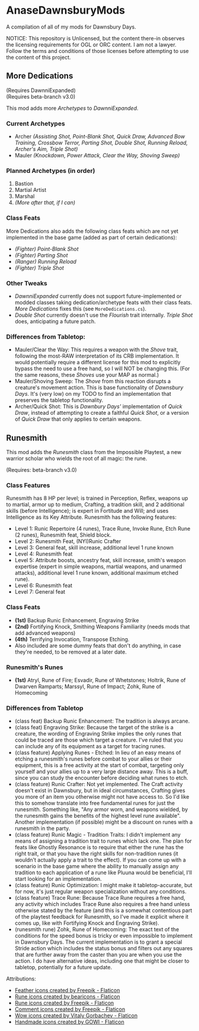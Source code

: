 # AnaseDawnsburyMods
A compilation of all of my mods for Dawnsbury Days.

NOTICE: This repository is Unlicensed, but the content there-in observes the licensing requirements for OGL or ORC content. I am not a lawyer. Follow the terms and conditions of those licenses before attempting to use the content of this project.

## More Dedications
(Requires DawnniExpanded)  
(Requires beta-branch v3.0)

This mod adds more *Archetypes* to *DawnniExpanded*.

### Current Archetypes
- Archer *(Assisting Shot, Point-Blank Shot, Quick Draw, Advanced Bow Training, Crossbow Terror, Parting Shot, Double Shot, Running Reload, Archer's Aim, Triple Shot)*
- Mauler *(Knockdown, Power Attack, Clear the Way, Shoving Sweep)*

### Planned Archetypes (in order)
1. Bastion
2. Martial Artist
3. Marshal
4. *(More after that, if I can)*

### Class Feats
More Dedications also adds the following class feats which are not yet implemented in the base game (added as part of certain dedications):
- *(Fighter) Point-Blank Shot*
- *(Fighter) Parting Shot*
- *(Ranger) Running Reload*
- *(Fighter) Triple Shot*

### Other Tweaks
- *DawnniExpanded* currently does not support future-implemented or modded classes taking dedication/archetype feats with their class feats. *More Dedications* fixes this (see `MoreDedications.cs`).
- *Double Shot* currently doesn't use the *Flourish* trait internally. *Triple Shot* does, anticipating a future patch.

### Differences from Tabletop:
- Mauler/Clear the Way: This requires a weapon with the *Shove* trait, following the most-RAW interpretation of its CRB implementation. It would potentially require a different license for this mod to explicitly bypass the need to use a free hand, so I will NOT be changing this. (For the same reasons, these *Shoves* use your MAP as normal.)
- Mauler/Shoving Sweep: The *Shove* from this reaction disrupts a creature's movement action. This is base functionality of *Dawnsbury Days*. It's (very low) on my TODO to find an implementation that preserves the tabletop functionality.
- Archer/Quick Shot: This is *Dawnbury Days'* implementation of *Quick Draw*, instead of attempting to create a faithful *Quick Shot*, or a version of *Quick Draw* that only applies to certain weapons.

## Runesmith
This mod adds the *Runesmith* class from the Impossible Playtest, a new warrior scholar who wields the root of all magic: the rune.

(Requires: beta-branch v3.0)

### Class Features
Runesmith has 8 HP per level; is trained in Perception, Reflex, weapons up to martial, armor up to medium, Crafting, a tradition skill, and 2 additional skills (before Intelligence); is expert in Fortitude and Will; and uses Intelligence as its Key Attribute. Runesmith has the following features:

- Level 1: Runic Repertoire (4 runes), Trace Rune, Invoke Rune, Etch Rune (2 runes), Runesmith feat, Shield block.
- Level 2: Runesmith Feat, (NYI)Runic Crafter
- Level 3: General feat, skill increase, additional level 1 rune known
- Level 4: Runesmith feat
- Level 5: Attribute boosts, ancestry feat, skill increase, smith's weapon expertise (expert in simple weapons, martial weapons, and unarmed attacks), additional level 1 rune known, additional maximum etched rune).
- Level 6: Runesmith feat
- Level 7: General feat

### Class Feats
- **(1st)** Backup Runic Enhancement, Engraving Strike
- **(2nd)** Fortifying Knock, Smithing Weapons Familiarity (needs mods that add advanced weapons)
- **(4th)** Terrifying Invocation, Transpose Etching.
- Also included are some dummy feats that don't do anything, in case they're needed, to be removed at a later date.

### Runesmith's Runes
- **(1st)** Atryl, Rune of Fire; Esvadir, Rune of Whetstones; Holtrik, Rune of Dwarven Ramparts; Marssyl, Rune of Impact; Zohk, Rune of Homecoming

### Differences from Tabletop
- (class feat) Backup Runic Enhancement: The tradition is always arcane.
- (class feat) Engraving Strike: Because the target of the strike is a creature, the wording of Engraving Strike implies the only runes that could be traced are those which target a creature. I've ruled that you can include any of its equipment as a target for tracing runes.
- (class feature) Applying Runes - Etched: In lieu of an easy means of etching a runesmith's runes before combat to your allies or their equipment, this is a free activity at the start of combat, targeting only yourself and your allies up to a very large distance away. This is a buff, since you can study the encounter before deciding what runes to etch.
- (class feature) Runic Crafter: Not yet implemented. The Craft activity doesn't exist in Dawnsbury, but in ideal circumstances, Crafting gives you more of an item you otherwise might not have access to. So I'd like this to somehow translate into free fundamental runes for just the runesmith. Something like, "Any armor worn, and weapons wielded, by the runesmith gains the benefits of the highest level rune available". Another implementation (if possible) might be a discount on runes with a runesmith in the party.
- (class feature) Runic Magic - Tradition Traits: I didn't implement any means of assigning a tradition trait to runes which lack one. The plan for feats like Ghostly Resonance is to require that either the rune has the right trait, or that you have the right skills for non-tradition runes (it wouldn't actually apply a trait to the effect). If you can come up with a scenario in the base game where the ability to manually assign any tradition to each application of a rune like Pluuna would be beneficial, I'll start looking for an implementation.
- (class feature) Runic Optimization: I might make it tabletop-accurate, but for now, it's just regular weapon specialization without any conditions.
- (class feature) Trace Rune:	Because Trace Rune requires a free hand, any activity which includes Trace Rune also requires a free hand unless otherwise stated by the feature (and this is a somewhat contentious part of the playtest feedback for Runesmith, so I've made it explicit where it comes up, like with Fortifying Knock and Engraving Strike).
- (runesmith rune) Zohk, Rune of Homecoming: The exact text of the conditions for the speed bonus is tricky or even impossible to implement in Dawnsbury Days. The current implementation is to grant a special Stride action which includes the status bonus and filters out any squares that are further away from the caster than you are when you use the action. I do have alternative ideas, including one that might be closer to tabletop, potentially for a future update.

Attributions:
- <a href="https://www.flaticon.com/free-icons/feather" title="feather icons">Feather icons created by Freepik - Flaticon</a>
- <a href="https://www.flaticon.com/free-icons/rune" title="rune icons">Rune icons created by bearicons - Flaticon</a>
- <a href="https://www.flaticon.com/free-icons/rune" title="rune icons">Rune icons created by Freepik - Flaticon</a>
- <a href="https://www.flaticon.com/free-icons/comment" title="comment icons">Comment icons created by Freepik - Flaticon</a>
- <a href="https://www.flaticon.com/free-icons/wow" title="wow icons">Wow icons created by Vitaly Gorbachev - Flaticon</a>
- <a href="https://www.flaticon.com/free-icons/handmade" title="handmade icons">Handmade icons created by GOWI - Flaticon</a>
